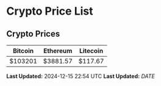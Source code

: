 # Crypto Price List

## Crypto Prices
| Bitcoin | Ethereum | Litecoin |
| ------- | -------- | -------- |
| $103201 | $3881.57 | $117.67 |
**Last Updated:** 2024-12-15 22:54 UTC
**Last Updated:** $DATE$

